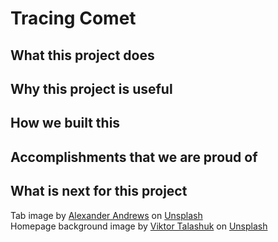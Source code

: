 Tracing Comet
==================
## What this project does

## Why this project is useful

## How we built this 

## Accomplishments that we are proud of 

## What is next for this project


Tab image by <a href="https://unsplash.com/@alex_andrews?utm_source=unsplash&utm_medium=referral&utm_content=creditCopyText">Alexander Andrews</a> on <a href="https://unsplash.com/s/photos/comet?utm_source=unsplash&utm_medium=referral&utm_content=creditCopyText">Unsplash</a>  
Homepage background image by <a href="https://unsplash.com/@viktortalashuk?utm_source=unsplash&utm_medium=referral&utm_content=creditCopyText">Viktor Talashuk</a> on <a href="https://unsplash.com/s/photos/city-comet?utm_source=unsplash&utm_medium=referral&utm_content=creditCopyText">Unsplash</a>  
<!--- Log In & Sign Up background image Photo by <a href="https://unsplash.com/@robertbye?utm_source=unsplash&utm_medium=referral&utm_content=creditCopyText">Robert Bye</a> on <a href="https://unsplash.com/s/photos/summer-festival?utm_source=unsplash&utm_medium=referral&utm_content=creditCopyText">Unsplash</a> --->

<!--- Color Palette 
background: #262626; eerie black
background: #97EFE9; celeste (light blue)
background: #A7C4C2; opal (blue-grey)
background: #EE964B; sandy brown (orange-brown)
background: #FCF7F8; off white
--->